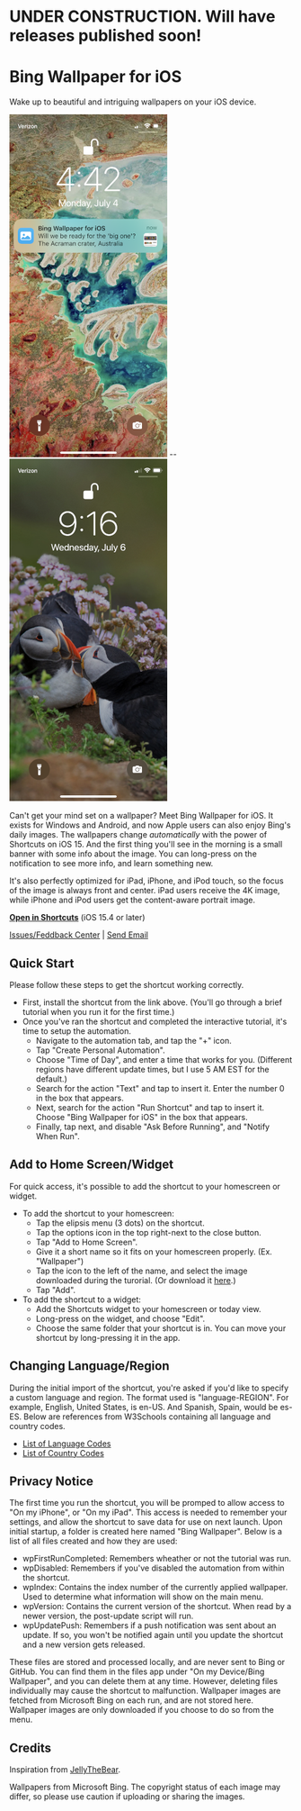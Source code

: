 # UNDER CONSTRUCTION. Will have releases published soon!
# Bing Wallpaper for iOS
Wake up to beautiful and intriguing wallpapers on your iOS device.

<img src="https://raw.githubusercontent.com/Tech-How/Bing-Wallpaper-for-iOS/main/images/repo/readme/promo-1.png"/> -- <img src="https://raw.githubusercontent.com/Tech-How/Bing-Wallpaper-for-iOS/main/images/repo/readme/promo-2.png"/>

Can't get your mind set on a wallpaper? Meet Bing Wallpaper for iOS. It exists for Windows and Android, and now Apple users can also enjoy Bing's daily images. The wallpapers change _automatically_ with the power of Shortcuts on iOS 15. And the first thing you'll see in the morning is a small banner with some info about the image. You can long-press on the notification to see more info, and learn something new.

It's also perfectly optimized for iPad, iPhone, and iPod touch, so the focus of the image is always front and center. iPad users receive the 4K image, while iPhone and iPod users get the content-aware portrait image.

**[Open in Shortcuts](http://example.com)** (iOS 15.4 or later)

[Issues/Feddback Center](https://github.com/Tech-How/Bing-Wallpaper-for-iOS/issues/new/choose) | [Send Email](mailto:tech_how_youtuber_55@yahoo.com?subject=Bing%20Wallpaper%20iOS)

## Quick Start
Please follow these steps to get the shortcut working correctly.
- First, install the shortcut from the link above. (You'll go through a brief tutorial when you run it for the first time.)
- Once you've ran the shortcut and completed the interactive tutorial, it's time to setup the automation.
  - Navigate to the automation tab, and tap the "+" icon.
  - Tap "Create Personal Automation".
  - Choose "Time of Day", and enter a time that works for you. (Different regions have different update times, but I use 5 AM EST for the default.)
  - Search for the action "Text" and tap to insert it. Enter the number 0 in the box that appears.
  - Next, search for the action "Run Shortcut" and tap to insert it. Choose "Bing Wallpaper for iOS" in the box that appears.
  - Finally, tap next, and disable "Ask Before Running", and "Notify When Run".

## Add to Home Screen/Widget
For quick access, it's possible to add the shortcut to your homescreen or widget.
- To add the shortcut to your homescreen:
  - Tap the elipsis menu (3 dots) on the shortcut.
  - Tap the options icon in the top right-next to the close button.
  - Tap "Add to Home Screen".
  - Give it a short name so it fits on your homescreen properly. (Ex. "Wallpaper")
  - Tap the icon to the left of the name, and select the image downloaded during the turorial. (Or download it [here](https://raw.githubusercontent.com/Tech-How/Bing-Wallpaper-for-iOS/main/images/shortcut/bing-icon.png).)
  - Tap "Add".
- To add the shortcut to a widget:
  - Add the Shortcuts widget to your homescreen or today view.
  - Long-press on the widget, and choose "Edit".
  - Choose the same folder that your shortcut is in. You can move your shortcut by long-pressing it in the app.

## Changing Language/Region
During the initial import of the shortcut, you're asked if you'd like to specify a custom language and region. The format used is "language-REGION". For example, English, United States, is en-US. And Spanish, Spain, would be es-ES. Below are references from W3Schools containing all language and country codes.
- [List of Language Codes](https://www.w3schools.com/tags/ref_language_codes.asp)
- [List of Country Codes](https://www.w3schools.com/TAGS/ref_country_codes.asp)

## Privacy Notice
The first time you run the shortcut, you will be promped to allow access to "On my iPhone", or "On my iPad". This access is needed to remember your settings, and allow the shortcut to save data for use on next launch. Upon initial startup, a folder is created here named "Bing Wallpaper". Below is a list of all files created and how they are used:
- wpFirstRunCompleted: Remembers wheather or not the tutorial was run.
- wpDisabled: Remembers if you've disabled the automation from within the shortcut.
- wpIndex: Contains the index number of the currently applied wallpaper. Used to determine what information will show on the main menu.
- wpVersion: Contains the current version of the shortcut. When read by a newer version, the post-update script will run.
- wpUpdatePush: Remembers if a push notification was sent about an update. If so, you won't be notified again until you update the shortcut and a new version gets released.

These files are stored and processed locally, and are never sent to Bing or GitHub. You can find them in the files app under "On my Device/Bing Wallpaper", and you can delete them at any time. However, deleting files individually may cause the shortcut to malfunction. Wallpaper images are fetched from Microsoft Bing on each run, and are not stored here. Wallpaper images are only downloaded if you choose to do so from the menu.

## Credits
Inspiration from [JellyTheBear](https://www.reddit.com/user/JellyTheBear/).

Wallpapers from Microsoft Bing. The copyright status of each image may differ, so please use caution if uploading or sharing the images.
